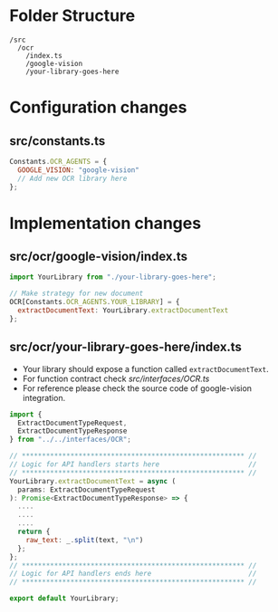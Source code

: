 # Folder Structure
```
/src
  /ocr
    /index.ts
    /google-vision
    /your-library-goes-here
```

# Configuration changes
## src/constants.ts
```Javascript
Constants.OCR_AGENTS = {
  GOOGLE_VISION: "google-vision"
  // Add new OCR library here
};
```
# Implementation changes
## src/ocr/google-vision/index.ts
```Javascript
import YourLibrary from "./your-library-goes-here";

// Make strategy for new document
OCR[Constants.OCR_AGENTS.YOUR_LIBRARY] = {
  extractDocumentText: YourLibrary.extractDocumentText
};
```
## src/ocr/your-library-goes-here/index.ts
- Your library should expose a function called `extractDocumentText`. 
- For function contract check *src/interfaces/OCR.ts*
- For reference please check the source code of google-vision integration.
```Javascript
import {
  ExtractDocumentTypeRequest,
  ExtractDocumentTypeResponse
} from "../../interfaces/OCR";

// ******************************************************* //
// Logic for API handlers starts here                      //
// ******************************************************* //
YourLibrary.extractDocumentText = async (
  params: ExtractDocumentTypeRequest
): Promise<ExtractDocumentTypeResponse> => {
  ....
  ....
  ....
  return {
    raw_text: _.split(text, "\n")
  };
};
// ******************************************************* //
// Logic for API handlers ends here                        //
// ******************************************************* //

export default YourLibrary;

```
